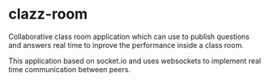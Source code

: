 # clazz-room

Collaborative class room application which can use to publish questions and answers real time to inprove the performance inside a class room.

This application based on socket.io and uses websockets to implement real time communication between peers.